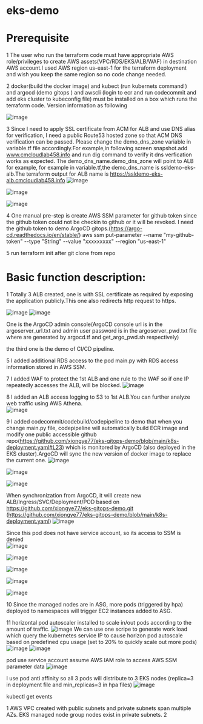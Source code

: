 # eks-demo 

# Prerequisite
1 The user who run the terraform code must have appropriate AWS role/privileges to create AWS assets(VPC/RDS/EKS/ALB/WAF) in destination AWS account.I used AWS region us-east-1 for the terraform deployment and wish you keep the same region so no code change needed.


2 docker(build the docker image) and kubect (run kubernets command ) and argocd (demo gitops ) and awscli (login to ecr and run codecommit and add eks cluster to kubeconfig file) must be installed on a box which runs the terraform code. Version information as following

![image](https://user-images.githubusercontent.com/36766101/206881819-27a9ee5e-183c-4b57-ad2d-197753878e2c.png)

 




3 Since I need to apply SSL certificate from ACM for ALB and use DNS alias for verification, I need a public Route53 hosted zone so that  ACM DNS verification can be passed. Please change the demo_dns_zone variable in variable.tf file accordingly.For example,in following screen snapshot.add www.cmcloudlab458.info and 
run dig command to verify it dns verfication works as expected. The demo_dns_name.demo_dns_zone  will point to ALB for example, 
for example in variable.tf,the demo_dns_name is ssldemo-eks-alb.The terraform output for ALB name is https://ssldemo-eks-alb.cmcloudlab458.info
![image](https://user-images.githubusercontent.com/36766101/206881858-6b8b7298-17a2-40b4-aef9-7631b565fc0c.png)

![image](https://user-images.githubusercontent.com/36766101/206881841-7bbbc8f9-e052-4db7-814c-c8e9206b8466.png)

![image](https://user-images.githubusercontent.com/36766101/206881871-0b53b2fd-67ed-4489-99c6-689633ff57e8.png)


4 One manual pre-step is create AWS SSM parameter for github token since the github token could not be checkin to github or it will be revoked. 
I need the github token to demo ArgoCD gitops.(https://argo-cd.readthedocs.io/en/stable/)
aws ssm put-parameter  --name "my-github-token" --type "String" --value "xxxxxxxxx" --region "us-east-1"

5 run terraform init after git clone from repo



# Basic function description:
1 Totally 3 ALB created, one is with SSL certificate as required by exposing the application publicly.This one also redirects http request to https.


![image](https://user-images.githubusercontent.com/36766101/206881975-1a11cc4a-a6b4-4248-b6aa-8f873a35525e.png)
![image](https://user-images.githubusercontent.com/36766101/206881984-44695d2d-07fe-4df1-b087-b5fa6229e5d3.png)

One is the ArgoCD admin console(ArgoCD console url is in the argoserver_url.txt and admin user password is in the argoserver_pwd.txt file where are generated by argocd.tf and get_argo_pwd.sh respectively)

the third one is the demo of CI/CD pipeline.

5 I added additional RDS access to the pod main.py with RDS access information stored in AWS SSM.

7 I added WAF to protect the 1st ALB and one rule to the WAF so if one IP repeatedly accesses the ALB, will be blocked.
![image](https://user-images.githubusercontent.com/36766101/206881998-9ad65019-ddf5-4102-83c5-a3dac795fbe9.png)


8 I added an ALB access logging to S3 to 1st ALB.You can further analyze web traffic using AWS Athena.  
![image](https://user-images.githubusercontent.com/36766101/206882022-5d0b45c0-3534-41ce-aa4b-24eb6aff642e.png)


9 I added codecommit/codebuild/codepipeline to demo that when you change main.py file, codepipeline will automatically build ECR image and modify one public accessible github repo(https://github.com/xiongye77/eks-gitops-demo/blob/main/k8s-deployment.yaml#L23)  which is monitored by ArgoCD (also deployed in the EKS cluster).ArgoCD will sync the new version of docker image to replace the current one.
![image](https://user-images.githubusercontent.com/36766101/206882042-9538a03c-b8c9-4f87-a3d9-630d9cb06d36.png)

![image](https://user-images.githubusercontent.com/36766101/206882061-f35aa7b9-eced-4dff-940f-609ea91645ad.png)

![image](https://user-images.githubusercontent.com/36766101/206882071-c04688eb-d6f2-4566-a192-2fe556330d24.png)



When synchronization from ArgoCD, it will create new ALB/Ingress/SVC/Deployment/POD based on https://github.com/xiongye77/eks-gitops-demo.git (https://github.com/xiongye77/eks-gitops-demo/blob/main/k8s-deployment.yaml)
![image](https://user-images.githubusercontent.com/36766101/206882176-af9c83ee-2ad6-4dc8-8ad9-03adc2104d17.png)

Since this pod does not have service account, so its access to SSM is denied  
![image](https://user-images.githubusercontent.com/36766101/206882186-cb39682e-8314-49b3-b751-900b28143efc.png)

![image](https://user-images.githubusercontent.com/36766101/206882198-c9ac50b8-b4d3-46e1-8f10-306a9e04c85a.png)

![image](https://user-images.githubusercontent.com/36766101/206882213-ab2d083a-f951-4772-8641-7957c572934b.png)



![image](https://user-images.githubusercontent.com/36766101/206882221-d7a36f1a-a26a-48aa-8e1f-0366ec856d3d.png)


![image](https://user-images.githubusercontent.com/36766101/206882229-438de609-e6d4-426c-b540-c80b04796cb5.png)




10 Since the managed nodes are in ASG, more pods (triggered by hpa) deployed to namespaces will trigger EC2 instances added to ASG.


11 horizontal pod autoscaler installed to scale in/out pods according to the amount of traffic.
![image](https://user-images.githubusercontent.com/36766101/206883527-692e87c2-b803-4de6-8364-87a4900c81e9.png)
We can use one scripe to generate work load which query the kubernetes service IP to cause horizon pod autoscale based on predefined cpu usage (set to 20% to quickly scale out more pods)
![image](https://user-images.githubusercontent.com/36766101/206883706-6ec2ce7b-9597-4af1-8f58-e394f989bbae.png)
![image](https://user-images.githubusercontent.com/36766101/206883795-cba29e66-6289-4cdb-bf9c-7205df6bee03.png)



pod use service account assume AWS IAM role to access AWS SSM parameter data
![image](https://user-images.githubusercontent.com/36766101/206882348-5d5539a9-42f0-44a4-b3cf-d114436abc27.png)

I use pod anti affinity so all 3 pods will distribute to 3 EKS nodes (replica=3 in deployment file and min_replicas=3 in hpa files)
![image](https://user-images.githubusercontent.com/36766101/206883514-7a2186fa-b592-4175-a7e2-5a76b5922861.png)





kubectl get events




1 AWS VPC created with public subnets and private subnets span multiple AZs. EKS managed node group nodes exist in private subnets. 
2 
